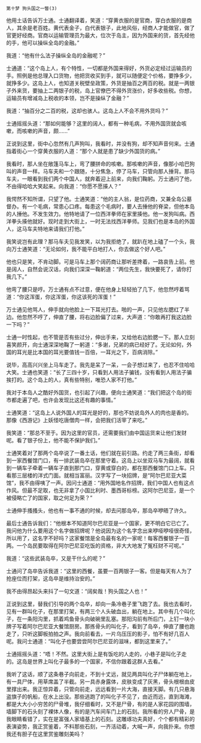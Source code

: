     第十梦 狗头国之一瞥(3) 

   他用土话告诉万士通。士通翻译着，笑道：“穿黄衣服的是官商，穿白衣服的是商人，其余是老百姓。黄代表金子，白代表银子，此地风俗，经商人才能做官，做了官更好经商。官商以运输管理员为最大，位次于岛主，因为外国来的货，首先经他的手，他可以操纵全岛的金融。”

   我道：“他有什么法子操纵全岛的金融呢？”

   士通道：“这个岛上人，有个特性，一切都是外国来得好，外货必定经过运输员的手。照例是他总理入口货物，他把货收买到手，就可以随便定个价格，要挣多少，就挣多少。这岛上人，也知道关税壁垒政策，外货是抽百之两百的税。就是一两银子外来货，要抽上二两银子的税，岛上官僚巴不得外货涨价，好多收些税。你想，运输员有增减岛上税收的本领，岂不是操纵了金融？”

   我道：“抽百分之二百的税，这却也骇人。这岛上人不会不用外货吗？”

   士通摇摇头道：“那如何能够？这里的阔人，都有一种毛病，不用外国货就会咳嗽，而咳嗽的声音，颇……”

   正说到这里，街中心忽然有几声狗叫，我看时，并没有狗，却不知声音何来。士通指着街心一个穿黄衣服的人道：“那个人就是患了缺少外国货的病。”

   我看时，那人坐在敞篷马车上，弯了腰拼命的咳嗽。那咳嗽的声音，像那小哈巴狗叫的声音一样。马车夫和一个跟随，十分焦急，停了马车，只管向那人捶背。那马车夫，一眼看到我们两个中国人，就奔着迎上前来，向我们鞠躬。万士通问了他，不由得哈哈大笑起来。向我道：“你愿不愿揍人？”

   我愕然不知所谓，只望了他。士通笑道：“他的主人翁，是位药商，又兼全岛公墓督办。有一个毛病，常患心口疼。每患这个毛病时，要人去捶他的脊梁，但他本岛的人捶他。不发生效力。他特地请了一位西洋拳师在家里揍他。他一发狗叫病。西洋拳头揍他就好。现时走到大街上，一时无法找西洋拳师。见我们也是本岛的外国人，这马车夫特地来请我们打他。”

   我笑说岂有此理？那马车夫见我发笑，以为我拒绝了，就趴在地上磕了一个头，我向万士通笑道：“无论如何，我不能平白地打人，你去做这个好人吧。”

   他也只是笑，不肯动脚。可是马车上那个阔药商让那听差搀着，一路哀告上前。他是阔人，自然会说汉话，向我们深深一鞠躬道：“两位先生，我快要死了，请你打我几下。”

   他弯了腰只是哼。万士通有点不过意，便在他身上轻轻拍了几下，他忽然哼着骂道：“你这浑蛋，你这浑蛋，你这该死的浑蛋！”

   万士通见他骂人，伸手就向他脸上一下耳光打去。啪的一声，只见他左腮红了半边。他忽然不哼了，伸直了腰，将右边脸偏了过来，大声道：“你敢再打我这边脸一下吗？”

   士通一时性起，也不管是否有些过分，伸出手来，又给他右边脸腮一下。那人立刻喜笑颜开，向士通深深地鞠了一躬道：“多谢，兄弟的病已经好了。无论如何，外国的耳光是比本国的耳光要值钱一百倍，一耳光之下，百病消除。”

   说毕，高高兴兴坐上马车走了。我先是呆了一呆，一会子想过来了，也忍不住哈哈大笑。士通也笑道：“长了三四十岁，只看到人用法子骗钱，没有看到人用法子骗挨打的。这个岛上的人，真有些特别，唯恐人家不打他。”

   我对于本岛人之酷好外国货，也引起了兴趣，便向士通笑道：“我们把这个岛的街市都走遍了吧，也许会发现比这还有趣的事情。”

   士通笑道：“这岛上人说外国人的耳光是好的，那也不妨说岛外人的肉也是香的。那像《西游记》上妖怪吃唐僧肉一样，会把我们活宰了来吃。”

   我笑道：“那总不至于。因为这里的官员，还需要我们由中国运货来让他们发财呢。看了银子份上，他不能不保护我们。”

   士通笑着对了那两个岛卒说了一番土话，他们就在前引路。约走了两三条街，却看到一家西餐馆门口，有一排武装岛卒在那里守着。这岛上以坐双马车为最阔，就看到一辆车子牵着一辆车子直到那门口，穿黄或穿白的，都在那西餐馆门口上车。只看那三层楼的洋式门面。就相当富丽。汉字写了一块招牌，是“阿尔巴尼亚大菜馆”，我不由得咦了一声。因问士通道：“用外国地名作招牌，我们中国人也有这点作风。但最不足取，也无非拿了小国比利时、墨西哥标榜。这阿尔巴尼亚，是一个被侵略亡了的国家，取之何足为荣？”

   士通伸手搔搔头，他也有一事不通的时候，却去问那岛卒，那岛卒咿晤了许久。

   最后士通告诉我们：“他根本不知道阿尔巴尼亚是一个国家，更不明白它已亡了。我问他为什么要用这个名字做招牌呢？他说因为这个名字念出来咿哑咿哑很奇怪，所以用了，这名字不好吗？这家餐馆是全岛最有名的一家呢！每客西餐银子一百两。一个岛民要取得在阿尔巴尼亚吃饭的资格，非大大地发了冤枉财不可呢。”

   我道：“这些武装岛卒，又是干什么的呢？”

   士通问了岛卒告诉我道：“这里的西餐，虽要一百两银子一客。但是每天有人为了抢座位而打架，这岛卒是维持治安的。”

   我不由得昂起头来抖了一句文道：“阔矣哉！狗头国之人也！”

   正说到这里，替我们引导的两个岛卒，却向一条冷巷子里飞跑了去。我也去看时，见有一群叫化子，在那里打架，有两三个人头破血出，躺在地上。其中有几个叫化子，在一条阳沟里，抓着鸡鱼骨头向破碗里乱塞。那阳沟前有所后门，上钉一块小牌子写着阿尔巴尼亚大餐馆厨房。那拣骨头的叫化子，看到了岛卒，伸直了腰也跑走了，只听这脚板拍拍之声。我向前看去，一片乌压压的影子，怕不有好几百人呢。我问士通道：“叫化子也要尝尝阿尔巴尼亚的滋味，都到这里来了。”

   士通摇摇头道：“唔！不然。这里大街上是有饭吃的人走的，小巷子是叫化子走的。这岛是世界上叫化子最多的一个国家，不信你跟着这群人去看。”

   我听了这话，顺了这条巷子向前走，不到十丈远，就见两具叫化子尸体躺在地上，有一具尸体，用草席盖了半截。另一具赤身露体，皮肤变成了灰黑，骨头根根由皮里撑出来。我正惊异着，只管向前走，远远看到一片大海，直接天脚。有几只悬海盗旗子的帆船，在水上出没。那些逃跑了的叫化子不见了，由近而远，直到海滩，都是大大小小穷苦的尸骨堆，我仔细看时，又不是尸骨，有的是人家花园的围墙，墙脚下的石头刻了裸体人像，有的是汽车间车门上的石刻。我所看的穷人尸骨，是我眼睛看错了，实在是富强人家墙基上的石刻。这雕琢功夫真好，个个都有精彩的表演姿势，我正赏鉴着，不料那些石刻，一齐活动着，大喊一声，向我扑来。你想我还有胆子在这里赏鉴雕刻美吗？

